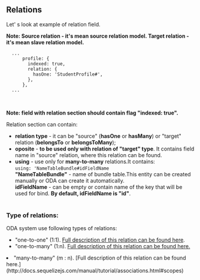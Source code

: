   ## Relations

Let' s look at example of relation field. 

**Note: Source relation - it's mean source relation model. Target relation - it's mean slave relation model.**<br>


```
  ...
      profile: {
        indexed: true,
        relation: {
          hasOne: 'StudentProfile#',
        },
      },
  ...

```
<br>

**Note: field with relation section should contain flag "indexed: true".**<br>

Relation section can contain:
* **relation type** - it can be "source" (**hasOne** or **hasMany**)  or "target" relation (**belongsTo** or **belongsToMany**);<br>
* **oposite** - **to be used only with relation of "target" type**. It contains field name in "source" relation, where this relation can be found.<br>
* **using** - use only for **many-to-many** relations.It contains:<br>
`using: 'NameTableBundle#idFieldName`<br>
**"NameTableBundle"** - name of bundle table.This entity can be created manually or ODA can create it automatically.<br>
**idFieldName** - can be empty or contain name of the key that will be used for bind. **By default, idFieldName   is "id"**.<br><br>
### Type of relations:
ODA system use following types of relations:<br>
* "one-to-one" (1:1). [Full description of this relation can be found here](http://docs.sequelizejs.com/manual/tutorial/associations.html#one-to-one-associations).<br>
* "one-to-many" (1:n). [Full description of this relation can be found here.](http://docs.sequelizejs.com/manual/tutorial/associations.html#one-to-many-associations)
<li>"many-to-many" (m : n). [Full description of this relation can be found here.](http://docs.sequelizejs.com/manual/tutorial/associations.html#scopes)


